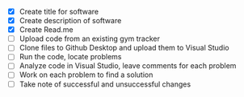 - [x] Create title for software
- [x] Create description of software
- [x] Create Read.me
- [ ] Upload code from an existing gym tracker
- [ ] Clone files to Github Desktop and upload them to Visual Studio 
- [ ] Run the code, locate problems 
- [ ] Analyze code in Visual Studio, leave comments for each problem 
- [ ] Work on each problem to find a solution
- [ ] Take note of successful and unsuccessful changes
